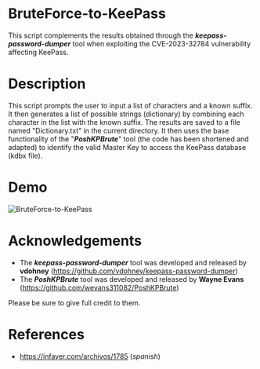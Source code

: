 # BruteForce-to-KeePass
This script complements the results obtained through the ***keepass-password-dumper*** tool when exploiting the CVE-2023-32784 vulnerability affecting KeePass.

# Description
This script prompts the user to input a list of characters and a known suffix. It then generates a list of possible strings (dictionary) by combining each character in the list with the known suffix. The results are saved to a file named "Dictionary.txt" in the current directory.
It then uses the base functionality of the "***PoshKPBrute***" tool (the code has been shortened and adapted) to identify the valid Master Key to access the KeePass database (kdbx file).

# Demo
![BruteForce-to-KeePass](https://infayer.com/wp-content/uploads/2023/05/ent_20230520_11.png)

# Acknowledgements
- The ***keepass-password-dumper*** tool was developed and released by **vdohney** (https://github.com/vdohney/keepass-password-dumper)
- The ***PoshKPBrute*** tool was developed and released by **Wayne Evans** (https://github.com/wevans311082/PoshKPBrute)

Please be sure to give full credit to them.

# References
- https://infayer.com/archivos/1785 (*spanish*)
